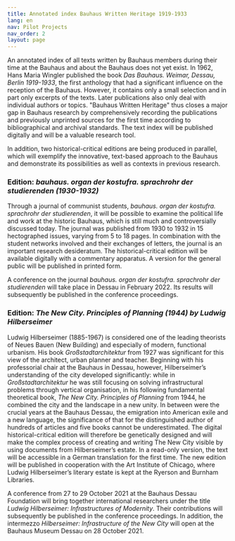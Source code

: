 ```yaml
---
title: Annotated index Bauhaus Written Heritage 1919-1933
lang: en
nav: Pilot Projects
nav_order: 2
layout: page
---
```


An annotated index of all texts written by Bauhaus members during their time at the Bauhaus and
about the Bauhaus does not yet exist. In 1962, Hans Maria Wingler published the book *Das Bauhaus. Weimar, 
Dessau, Berlin 1919-1933*, the first anthology that had a significant influence on the reception of the Bauhaus.
However, it contains only a small selection and in part only excerpts of the texts. Later publications also only
deal with individual authors or topics. "Bauhaus Written Heritage" thus closes a major gap in Bauhaus research by
comprehensively recording the publications and previously unprinted sources for the first time according to
bibliographical and archival standards. The text index will be published digitally and will be a valuable research tool.
  
In addition, two historical-critical editions are being produced in parallel, which will exemplify the innovative,
text-based approach to the Bauhaus and demonstrate its possibilities as well as contexts in previous research.
  
### Edition: *bauhaus. organ der kostufra. sprachrohr der studierenden (1930-1932)*
Through a journal of communist students, *bauhaus. organ der kostufra. sprachrohr der studierenden*, it will be possible
to examine the political life and work at the historic Bauhaus, which is still much and controversially discussed today.
The journal was published from 1930 to 1932 in 15 hectographed issues, varying from 5 to 18 pages. In combination with
the student networks involved and their exchanges of letters, the journal is an important research desideratum. The
historical-critical edition will be available digitally with a commentary apparatus. A version for the general public
will be published in printed form.
  
A conference on the journal *bauhaus. organ der kostufra. sprachrohr der studierenden* will take place in Dessau in February 2022.
Its results will subsequently be published in the conference proceedings.
  
### Edition: *The New City. Principles of Planning (1944) by Ludwig Hilberseimer*
Ludwig Hilberseimer (1885-1967) is considered one of the leading theorists of Neues Bauen (New Building) and especially
of modern, functional urbanism. His book *Großstadtarchitektur* from 1927 was significant for this view of the architect, 
urban planner and teacher. Beginning with his professorial chair at the Bauhaus in Dessau, however, Hilberseimer’s 
understanding of the city developed significantly: while in *Großstadtarchitektur* he was still focusing on solving
infrastructural problems through vertical organisation, in his following fundamental theoretical book, 
*The New City. Principles of Planning* from 1944, he combined the city and the landscape in a new unity.
In between were the crucial years at the Bauhaus Dessau, the emigration into American exile and a new language, 
the significance of that for the distinguished author of hundreds of articles and five books cannot be underestimated. 
The digital historical-critical edition will therefore be genetically designed and will make the complex process of 
creating and writing The New City visible by using documents from Hilberseimer’s estate. In a read-only version, 
the text will be accessible in a German translation for the first time. The new edition will be published in 
cooperation with the Art Institute of Chicago, where Ludwig Hilberseimer’s literary estate is kept at the Ryerson
and Burnham Libraries.
  
A conference from 27 to 29 October 2021 at the Bauhaus Dessau Foundation will bring together international
researchers under the title *Ludwig Hilberseimer: Infrastructures of Modernity*. Their contributions will subsequently be
published in the conference proceedings. In addition, the intermezzo *Hilberseimer: Infrastructure of the New City*
will open at the Bauhaus Museum Dessau on 28 October 2021.
